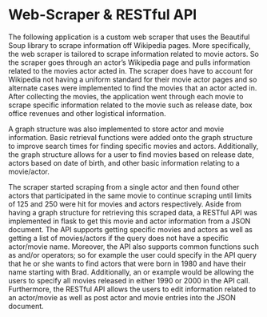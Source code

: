 # Web-Scraper & RESTful API

The following application is a custom web scraper that uses the Beautiful Soup library to scrape information off Wikipedia pages. More specifically, the web scraper is tailored to scrape information related to movie actors. So the scraper goes through an actor’s Wikipedia page and pulls information related to the movies actor acted in. The scraper does have to account for Wikipedia not having a uniform standard for their movie actor pages and so alternate cases were implemented to find the movies that an actor acted in. After collecting the movies, the application went through each movie to scrape specific information related to the movie such as release date, box office revenues and other logistical information.

A graph structure was also implemented to store actor and movie information. Basic retrieval functions were added onto the graph structure to improve search times for finding specific movies and actors. Additionally, the graph structure allows for a user to find movies based on release date, actors based on date of birth, and other basic information relating to a movie/actor.

The scraper started scraping from a single actor and then found other actors that participated in the same movie to continue scraping until limits of 125 and 250 were hit for movies and actors respectively. Aside from having a graph structure for retrieving this scraped data, a RESTful API was implemented in flask to get this movie and actor information from a JSON document. The API supports getting specific movies and actors as well as getting a list of movies/actors if the query does not have a specific actor/movie name. Moreover, the API also supports common functions such as and/or operators; so for example the user could specify in the API query that he or she wants to find actors that were born in 1980 and have their name starting with Brad. Additionally, an or example would be allowing the users to specify all movies released in either 1990 or 2000 in the API call. Furthermore, the RESTful API allows the users to edit information related to an actor/movie as well as post actor and movie entries into the JSON document.  

